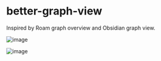 # better-graph-view
Inspired by Roam graph overview and Obsidian graph view.

![image](https://github.com/user-attachments/assets/4bcc1fe3-6c29-42b6-adfc-7d832124beba)

![image](https://github.com/user-attachments/assets/262909b1-1e7f-48c3-bb54-a3f31556022b)

